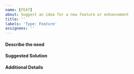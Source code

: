 ```yaml
---
name: [FEAT] 
about: Suggest an idea for a new feature or enhancement
title: ''
labels: 'Type: Feature'
assignees: ''
---
```


#### Describe the need

#### Suggested Solution

#### Additional Details
